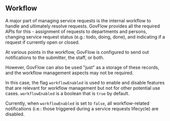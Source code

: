 ## Workflow

A major part of managing service requests is the internal workflow to handle and ultimately resolve requests. GovFlow provides all the required APIs for this - assignment of requests to departments and persons, changing service request status (e.g.: todo, doing, done), and indicating if a request if currently open or closed.

At various points in the workflow, GovFlow is configured to send out notifications to the submitter, the staff, or both.

However, GovFlow can also be used "just" as a storage of these records, and the workflow management aspects may not be required.

In this case, the flag `workflowEnabled` is used to enable and disable features that are relevant for workflow management but not for other potential use cases. `workflowEnabled` is a boolean that is `true` by default.

Currently, when `workflowEnabled` is set to `false`, all workflow-related notifications (i.e.: those triggered during a service requests lifecycle) are disabled.
